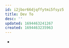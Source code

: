 ```yaml
---
id: i2jbor66djqffytmi5fsyz5
title: Dev To
desc: ''
updated: 1694463241267
created: 1694463235963
---
```


- 